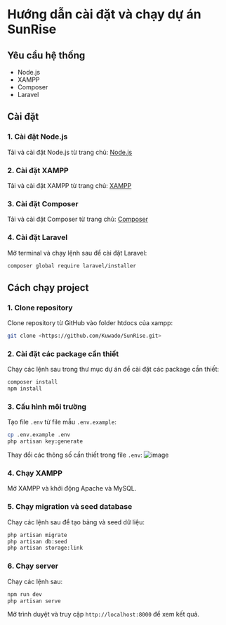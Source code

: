 # Hướng dẫn cài đặt và chạy dự án SunRise

## Yêu cầu hệ thống
- Node.js
- XAMPP
- Composer
- Laravel

## Cài đặt

### 1. Cài đặt Node.js
Tải và cài đặt Node.js từ trang chủ: [Node.js](https://nodejs.org/)

### 2. Cài đặt XAMPP
Tải và cài đặt XAMPP từ trang chủ: [XAMPP](https://www.apachefriends.org/index.html)

### 3. Cài đặt Composer
Tải và cài đặt Composer từ trang chủ: [Composer](https://getcomposer.org/)

### 4. Cài đặt Laravel
Mở terminal và chạy lệnh sau để cài đặt Laravel:
```sh
composer global require laravel/installer
```

## Cách chạy project

### 1. Clone repository
Clone repository từ GitHub vào folder htdocs của xampp:
```sh
git clone <https://github.com/Kuwado/SunRise.git>
```

### 2. Cài đặt các package cần thiết
Chạy các lệnh sau trong thư mục dự án để cài đặt các package cần thiết:
```sh
composer install
npm install
```

### 3. Cấu hình môi trường
Tạo file `.env` từ file mẫu `.env.example`:
```sh
cp .env.example .env
php artisan key:generate
```
Thay đổi các thông số cần thiết trong file `.env`:
![image](https://github.com/user-attachments/assets/b3a01453-f7ae-4a13-8d28-f779b9082e26)


### 4. Chạy XAMPP
Mở XAMPP và khởi động Apache và MySQL.

### 5. Chạy migration và seed database
Chạy các lệnh sau để tạo bảng và seed dữ liệu:
```sh
php artisan migrate
php artisan db:seed
php artisan storage:link
```

### 6. Chạy server
Chạy các lệnh sau:
```sh
npm run dev
php artisan serve
```

Mở trình duyệt và truy cập `http://localhost:8000` để xem kết quả.
